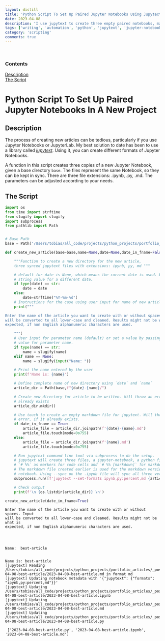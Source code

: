 ```yaml
---
layout: distill
title: 'Python Script To Set Up Paired Jupyter Notebooks Using Jupytext'
date: 2023-04-08
description: 'I use jupytext to create three empty paired notebooks, making the setup for new articles easier'
tags: ['writing', 'automation', 'python', 'jupytext', 'jupyter-notebook']
category: 'scripting'
comments: true
---
```

<br>
<d-contents>
  <nav class="l-text figcaption">
  <h3>Contents</h3>
    <div class="no-math"><a href="#description">Description</a></div>
    <div class="no-math"><a href="#the-script">The Script</a></div>
  </nav>
</d-contents>

# Python Script To Set Up Paired Jupyter Notebooks In A New Project

## Description

The process of creating new articles can be tedious, particularly if you use
Jupyter Notebooks or JupyterLab. My best solution to date has been to use a
library called
[*jupytext*](https://jupytext.readthedocs.io/en/latest/install.html). Using it,
you can create different formats of Jupyter Notebooks.

A function in this script creates three copies of a new Jupyter Notebook, given
a base directory `base`. The files represent the same Notebook, so they can be
kept in sync. There are three file extensions: .ipynb, .py, .md. The parameters
can be adjusted according to your needs. 


## The Script

```python
import os
from time import strftime
from slugify import slugify
import subprocess
from pathlib import Path


# Base Path
base = Path('/Users/tobias/all_code/projects/python_projects/portfolio_articles/_posts/')

def create_new_article(base=base,name=None,date=None,date_in_fname=False):

    """Function to create a new directory for the new article,
    three synced jupytext files with extensions: ipynb, py, md """

    # default for date is None, which means the current date is used. Use a
    # string value for a different date.
    if type(date) == str:
        date = date
    else:
        date=strftime("%Y-%m-%d")
    # Instructions for the case using user input for name of new article
    print("""

Enter the name of the article you want to create with or without spaces. Input
will be converted to all lower-case and cleaned. Results might not be what is
expected, if non English alphanumeric characters are used.

    """)
    # User input for parameter name (default) or set a value by passing a string
    # value for parameter name. 
    if type(name) == str:
        name = slugify(name)
    elif name == None:
        name = slugify(input("Name: "))

    # Print the name entered by the user
    print(f'Name is: {name}')

    # Define complete name of new directory using `date` and `name`
    article_dir = Path(base,f"{date}-{name}/")

    # Create new directory for article to be written. Will throw an error, if it
    # already exists
    article_dir.mkdir()

    # Use touch to create an empty markdown file for jupytext. Will throw an
    # error, if it already exists.
    if date_in_fname == True:
        article_file = article_dir.joinpath(f'{date}-{name}.md')
        article_file.touch(mode=0o755)
    else:
        article_file = article_dir.joinpath(f'{name}.md')
        article_file.touch(mode=0o755)

    # Run jupytext command line tool via subprocess to do the setup.
    # jupytext will create three files, a jupyter-notebook, a python file using
    # `# %%` as markers for code cells and `# %% [markdown]` for markdown cells.
    # The markdown file created earlier is used for the markdown version of the
    # notebook. Using --sync on the .ipynb file will sync all three versions.
    subprocess.run([f'jupytext --set-formats ipynb,py:percent,md {article_file}'],shell=True)

    # Check output
    print(f'\n {os.listdir(article_dir)} \n')

create_new_article(date_in_fname=True)
```

    
    
    Enter the name of the article you want to create with or without spaces. Input
    will be converted to all lower-case and cleaned. Results might not be what is
    expected, if non English alphanumeric characters are used.
    
        


    Name:  best-article


    Name is: best-article
    [jupytext] Reading /Users/tobias/all_code/projects/python_projects/portfolio_articles/_posts/2023-04-08-best-article/2023-04-08-best-article.md in format md
    [jupytext] Updating notebook metadata with '{"jupytext": {"formats": "ipynb,py:percent,md"}}'
    [jupytext] Updating /Users/tobias/all_code/projects/python_projects/portfolio_articles/_posts/2023-04-08-best-article/2023-04-08-best-article.ipynb
    [jupytext] Updating /Users/tobias/all_code/projects/python_projects/portfolio_articles/_posts/2023-04-08-best-article/2023-04-08-best-article.md
    [jupytext] Updating /Users/tobias/all_code/projects/python_projects/portfolio_articles/_posts/2023-04-08-best-article/2023-04-08-best-article.py
    
     ['2023-04-08-best-article.py', '2023-04-08-best-article.ipynb', '2023-04-08-best-article.md'] 
    

